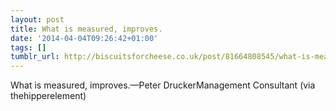 ```yaml
---
layout: post
title: What is measured, improves.
date: '2014-04-04T09:26:42+01:00'
tags: []
tumblr_url: http://biscuitsforcheese.co.uk/post/81664808545/what-is-measured-improves
---
```

What is measured, improves.—Peter DruckerManagement Consultant (via thehipperelement)
